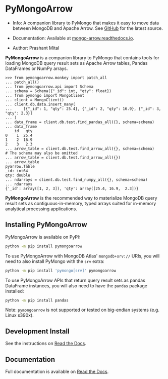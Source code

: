 # PyMongoArrow

- Info: A companion library to PyMongo that makes it easy to move data between
MongoDB and Apache Arrow. See
[GitHub](https://github.com/mongodb-labs/mongo-arrow/tree/main/bindings/python)
for the latest source.

- Documentation: Available at
[mongo-arrow.readthedocs.io](https://mongo-arrow.readthedocs.io/en/latest/).

- Author: Prashant Mital

**PyMongoArrow** is a companion library to PyMongo that contains tools
for loading MongoDB query result sets as Apache Arrow tables, Pandas
DataFrames or NumPy arrays.

``` pycon
>>> from pymongoarrow.monkey import patch_all
... patch_all()
... from pymongoarrow.api import Schema
... schema = Schema({"_id": int, "qty": float})
... from pymongo import MongoClient
... client = MongoClient()
... client.db.data.insert_many(
...     [{"_id": 1, "qty": 25.4}, {"_id": 2, "qty": 16.9}, {"_id": 3, "qty": 2.3}]
... )
... data_frame = client.db.test.find_pandas_all({}, schema=schema)
... data_frame
   _id   qty
0    1  25.4
1    2  16.9
2    3   2.3
... arrow_table = client.db.test.find_arrow_all({}, schema=schema)
# The schema may also be omitted
... arrow_table = client.db.test.find_arrow_all({})
... arrow_table
pyarrow.Table
_id: int64
qty: double
... ndarrays = client.db.test.find_numpy_all({}, schema=schema)
... ndarrays
{'_id': array([1, 2, 3]), 'qty': array([25.4, 16.9,  2.3])}
```

**PyMongoArrow** is the recommended way to materialize MongoDB query
result sets as contiguous-in-memory, typed arrays suited for in-memory
analytical processing applications.

## Installing PyMongoArrow

PyMongoArrow is available on PyPI:

```bash
python -m pip install pymongoarrow
```

To use PyMongoArrow with MongoDB Atlas' `mongodb+srv://` URIs, you will
need to also install PyMongo with the `srv` extra:

```bash
python -m pip install 'pymongo[srv]' pymongoarrow
```

To use PyMongoArrow APIs that return query result sets as pandas
DataFrame instances, you will also need to have the `pandas` package
installed:

```bash
python -m pip install pandas
```

Note: `pymongoarrow` is not supported or tested on big-endian systems
(e.g. Linux s390x).

## Development Install

See the instructions on [Read the
Docs](https://mongo-arrow.readthedocs.io/en/latest).

## Documentation

Full documentation is available on [Read the
Docs](https://mongo-arrow.readthedocs.io/en/latest).
